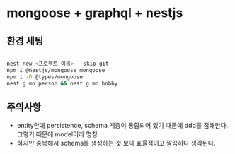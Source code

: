 # mongoose + graphql + nestjs

## 환경 세팅

```bash

nest new <프로젝트 이름> --skip-git
npm i @nestjs/mongoose mongoose
npm i -D @types/mongoose
nest g mo person && nest g mo hobby

```

## 주의사항

- entity안에 persistence, schema 계층이 통합되어 있기 때문에 ddd를 침해한다. 그렇기 때문에 model이라 명칭
- 하지만 중복해서 schema를 생성하는 것 보다 효율적이고 깔끔하다 생각된다.
